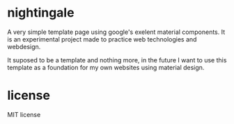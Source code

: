 # nightingale
A very simple template page using google's exelent material components.
It is an experimental project made to practice web technologies and webdesign.

It suposed to be a template and nothing more, in the future I want to use this template as
a foundation for my own websites using material design. 

# license

MIT license